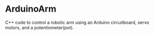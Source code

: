 # ArduinoArm
C++ code to control a robotic arm using an Arduino circuitboard, servo motors, and a potentiometer(pot).
